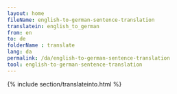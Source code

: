 ```yaml
---
layout: home
fileName: english-to-german-sentence-translation
translatein: english_to_german
from: en
to: de
folderName : translate
lang: da
permalink: /da/english-to-german-sentence-translation
tool: english-to-german-sentence-translation
---
```

{% include section/translateinto.html %}